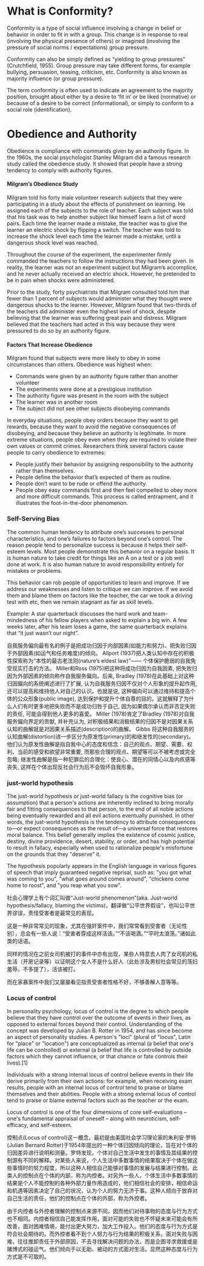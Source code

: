 # What is Conformity?

Conformity is a type of social influence involving a change in belief or behavior in order to fit in with a group.
This change is in response to real (involving the physical presence of others) or imagined (involving the pressure of social norms / expectations) group pressure.

Conformity can also be simply defined as “yielding to group pressures” (Crutchfield, 1955).  Group pressure may take different forms, for example bullying, persuasion, teasing, criticism, etc.  Conformity is also known as majority influence (or group pressure).

The term conformity is often used to indicate an agreement to the majority position, brought about either by a desire to ‘fit in’ or be liked (normative) or because of a desire to be correct (informational), or simply to conform to a social role (identification).

# Obedience and Authority

Obedience is compliance with commands given by an authority figure. In the 1960s, the social psychologist Stanley Milgram did a famous research study called the obedience study. It showed that people have a strong tendency to comply with authority figures.

#### Milgram’s Obedience Study

Milgram told his forty male volunteer research subjects that they were participating in a study about the effects of punishment on learning. He assigned each of the subjects to the role of teacher. Each subject was told that his task was to help another subject like himself learn a list of word pairs. Each time the learner made a mistake, the teacher was to give the learner an electric shock by flipping a switch. The teacher was told to increase the shock level each time the learner made a mistake, until a dangerous shock level was reached.

Throughout the course of the experiment, the experimenter firmly commanded the teachers to follow the instructions they had been given. In reality, the learner was not an experiment subject but Milgram’s accomplice, and he never actually received an electric shock. However, he pretended to be in pain when shocks were administered.

Prior to the study, forty psychiatrists that Milgram consulted told him that fewer than 1 percent of subjects would administer what they thought were dangerous shocks to the learner. However, Milgram found that two-thirds of the teachers did administer even the highest level of shock, despite believing that the learner was suffering great pain and distress. Milgram believed that the teachers had acted in this way because they were pressured to do so by an authority figure.

#### Factors That Increase Obedience

Milgram found that subjects were more likely to obey in some circumstances than others. Obedience was highest when:

* Commands were given by an authority figure rather than another volunteer  
* The experiments were done at a prestigious institution  
* The authority figure was present in the room with the subject  
* The learner was in another room  
* The subject did not see other subjects disobeying commands  

In everyday situations, people obey orders because they want to get rewards, because they want to avoid the negative consequences of disobeying, and because they believe an authority is legitimate. In more extreme situations, people obey even when they are required to violate their own values or commit crimes. Researchers think several factors cause people to carry obedience to extremes:

* People justify their behavior by assigning responsibility to the authority rather than themselves.  
* People define the behavior that’s expected of them as routine.  
* People don’t want to be rude or offend the authority.  
* People obey easy commands first and then feel compelled to obey more and more difficult commands. This process is called entrapment, and it illustrates the foot-in-the-door phenomenon.  

### Self-Serving Bias

The common human tendency to attribute one’s successes to personal characteristics, and one’s failures to factors beyond one’s control. The reason people tend to personalize success is because it helps their self-esteem levels. Most people demonstrate this behavior on a regular basis. It is human nature to take credit for things like an A on a test or a job well done at work. It is also human nature to avoid responsibility entirely for mistakes or problems.

This behavior can rob people of opportunities to learn and improve. If we address our weaknesses and listen to critique we can improve. If we avoid them and blame them on factors like the teacher, the car we took a driving test with etc, then we remain stagnant as far as skill levels.

Example: A star quarterback discusses the hard work and team-mindedness of his fellow players when asked to explain a big win. A few weeks later, after his team loses a game, the same quarterback explains that “it just wasn’t our night”.

自我服务偏向最有名的例子是把成功归因于内部因素(如能力和努力)、把失败归因于外部因素(如运气和任务难度)的倾向。
Allport (1937)把人类认知中存在的积极性探索称为“本性的最古老法则(nature’s eldest law)”—— 个体保护脆弱的自我免受现实打击的方法。
Miller和Ross (1975)把这种将成功归因为自我因素, 把失败归因为外部因素的倾向称作自我服务偏向。后来, Bradley (1978)在此基础上对这种归因偏向的系统阐述进行了扩展, 认为自我服务归因不仅对个人形象的提升起作用, 还可以提高和维持他人对自己的认识。也就是说, 这种偏向可以通过维持和提高个体的公众形象(public image), 达到保护和提升个体自尊的目的。这就解释了为什么人们有时更多地把失败而不是成功归咎于自己, 因为如果偶尔承认而非否定失败的责任, 可能会得到他人更多的喜爱。 Miller (1978)肯定了Bradley (1978)对自我服务偏向界定的贡献, 并补充认为, 对积极结果和消极结果的归因不是对因果关系认知的曲解就是对因果关系描述(description)的曲解。
Gibbs 将这种自我服务的认知曲解(distortion)进一步区分为原发性(primary)的和继发性的(secondary)。他们认为原发性曲解是指自我中心的态度和信念：自己的观点、期望、需要、权利、当前的感受和欲望非常重要, 而那些合理的观点、期望等可以不被考虑或完全忽略; 继发性曲解是指一种犯罪后的合理化：使良心、潜在的同情心以及内疚感等丧失, 这样在个体出现反社会行为后不会毁坏自我形象。

### just-world hypothesis

The just-world hypothesis or just-world fallacy is the cognitive bias (or assumption) that a person's actions are inherently inclined to bring morally fair and fitting consequences to that person, to the end of all noble actions being eventually rewarded and all evil actions eventually punished. In other words, the just-world hypothesis is the tendency to attribute consequences to—or expect consequences as the result of—a universal force that restores moral balance. This belief generally implies the existence of cosmic justice, destiny, divine providence, desert, stability, or order, and has high potential to result in fallacy, especially when used to rationalize people's misfortune on the grounds that they "deserve" it.

The hypothesis popularly appears in the English language in various figures of speech that imply guaranteed negative reprisal, such as: "you got what was coming to you", "what goes around comes around", "chickens come home to roost", and "you reap what you sow". 

社会心理学上有个词汇叫做“Just-world phenomenon”(aka. Just-world hypothesis/fallacy, blaming the victims)，翻译做“公平世界假设”，也叫公平世界谬误，责怪受害者是最常见的表现。

这是一种非常常见的现象，尤其在强奸案件中，我们常常看到受害者（无论性别），总会有一些人说：“受害者穿成这样活该。”“不该喝酒。”“平时太浪荡。”诸如此类的话语。

同样的情况在之前女司机被打的事件中亦有出现，某些人特意去人肉了女司机的私生活（开房记录等）以证明这个女人不是什么好人（此处涉及男权社会常见的荡妇羞辱，不多提了），活该被打。

而在家暴案件中我们又屡屡看见指责受害者性格不好，不够善解人意等等。

### Locus of control

In personality psychology, locus of control is the degree to which people believe that they have control over the outcome of events in their lives, as opposed to external forces beyond their control. Understanding of the concept was developed by Julian B. Rotter in 1954, and has since become an aspect of personality studies. A person's "loci" (plural of "locus", Latin for "place" or "location") are conceptualized as internal (a belief that one's life can be controlled) or external (a belief that life is controlled by outside factors which they cannot influence, or that chance or fate controls their lives).[1]

Individuals with a strong internal locus of control believe events in their life derive primarily from their own actions: for example, when receiving exam results, people with an internal locus of control tend to praise or blame themselves and their abilities. People with a strong external locus of control tend to praise or blame external factors such as the teacher or the exam.

Locus of control is one of the four dimensions of core self-evaluations – one's fundamental appraisal of oneself – along with neuroticism, self-efficacy, and self-esteem.

控制点(Locus of control)这一概念，最初是由美国社会学习理论家的朱利安·罗特(Julian Bernard Rotter)于1954年提出的一种个体归因倾向的理论，旨在对个体的归因差异进行说明和测量。罗特发现，个体对自己生活中发生的事情及其结果的控制源有不同的解释。对某些人来说，个人生活中多数事情的结果取决于个体在做这些事情时的努力程度，所以这种人相信自己能够对事情的发展与结果进行控制。此类人的控制点在个体的内部，称为内控者。对另外一些人，个体生活中多数事情的结果是个人不能控制的各种外部力量作用造成的，他们相信社会的安排，相信命运和机遇等因素决定了自己的状况，认为个人的努力无济于事。这种人倾向于放弃对自己生活的责任，他们的控制点在个体的外部，称为外控者。

由于内控者与外控者理解的控制点来源不同，因而他们对待事物的态度与行为方式也不相同。内控者相信自己能发挥作用，面对可能的失败也不怀疑未来可能会有所改善，面对困难情境，能付出更大努力，加大工作投入。他们的态度与行为方式是符合社会期待的。而外控者看不到个人努力与行为结果的积极关系，面对失败与困难，往往推卸责任于外部原因，不去寻找解决问题的办法，而是企图寻求救援或是赌博式的碰运气。他们倾向于以无助、被动的方式面对生活。显然这种态度与行为方式是不可取的。


